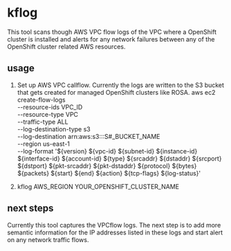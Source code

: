 # kflog
This tool scans though AWS VPC flow logs of the VPC where a OpenShift cluster is installed and alerts for any network failures between any of the OpenShift cluster related AWS resources.

## usage
1. Set up AWS VPC callflow. Currently the logs are written to the S3 bucket that gets created for managed OpenShift clusters like ROSA.
aws ec2 create-flow-logs \
  --resource-ids VPC_ID \
  --resource-type VPC \
  --traffic-type ALL \
  --log-destination-type s3 \
  --log-destination arn:aws:s3:::S#_BUCKET_NAME \
  --region us-east-1 \
  --log-format '${version} ${vpc-id} ${subnet-id} ${instance-id} ${interface-id} ${account-id} ${type} ${srcaddr} ${dstaddr} ${srcport} ${dstport} ${pkt-srcaddr} ${pkt-dstaddr} ${protocol} ${bytes} ${packets} ${start} ${end} ${action} ${tcp-flags} ${log-status}'

2.  kflog AWS_REGION YOUR_OPENSHIFT_CLUSTER_NAME

## next steps

 Currently this tool captures the VPCflow logs. The next step is to add more semantic information for the IP addresses listed in these logs and start alert on any network traffic flows.
